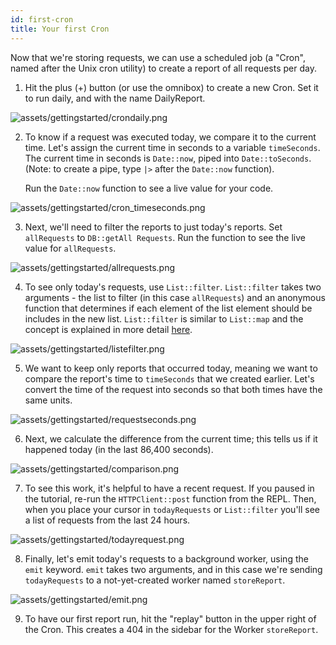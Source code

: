 ```yaml
---
id: first-cron
title: Your first Cron
---
```


Now that we're storing requests, we can use a scheduled job (a "Cron", named after the Unix cron utility) to create a report of all requests per day.

1. Hit the plus (+) button (or use the omnibox) to create a new Cron. Set it to run daily, and with the name DailyReport.

![assets/gettingstarted/crondaily.png](assets/gettingstarted/crondaily.png)

2. To know if a request was executed today, we compare it to the current time. Let's
   assign the current time in seconds to a variable `timeSeconds`. The current
   time in seconds is `Date::now`, piped into `Date::toSeconds`. (Note: to
   create a pipe, type `|>` after the `Date::now` function).

   Run the `Date::now` function to see a live value for your code.

![assets/gettingstarted/cron_timeseconds.png](assets/gettingstarted/cron_timeseconds.png)

3. Next, we'll need to filter the reports to just today's reports. Set `allRequests` to `DB::getAll Requests`. Run the function to see the live value for `allRequests`.

![assets/gettingstarted/allrequests.png](assets/gettingstarted/allrequests.png)

4. To see only today's requests, use `List::filter`. `List::filter` takes two arguments - the list to filter (in this case `allRequests`) and an anonymous function that determines if each element of the list element should be includes in the new list. `List::filter` is similar to `List::map` and the concept is explained in more detail [here](https://darklang.github.io/docs/functional-aspects).

![assets/gettingstarted/listefilter.png](assets/gettingstarted/listfilter.png)

5. We want to keep only reports that occurred today, meaning we want to compare the report's time to `timeSeconds` that we created earlier. Let's convert the time of the request into seconds so that both times have the same units.

![assets/gettingstarted/requestseconds.png](assets/gettingstarted/requestseconds.png)

6. Next, we calculate the difference from the current time; this tells us if it happened today (in the last 86,400 seconds).

![assets/gettingstarted/comparison.png](assets/gettingstarted/comparison.png)

7. To see this work, it's helpful to have a recent request. If you paused in the tutorial, re-run the `HTTPClient::post` function from the REPL. Then, when you place your cursor in `todayRequests` or `List::filter` you'll see a list of requests from the last 24 hours.

![assets/gettingstarted/todayrequest.png](assets/gettingstarted/todayrequest.png)

8. Finally, let's emit today's requests to a background worker, using the `emit` keyword. `emit` takes two arguments, and in this case we're sending `todayRequests` to a not-yet-created worker named `storeReport`.

![assets/gettingstarted/emit.png](assets/gettingstarted/emit.png)

9. To have our first report run, hit the "replay" button in the upper right of the Cron. This creates a 404 in the sidebar for the Worker `storeReport`.
